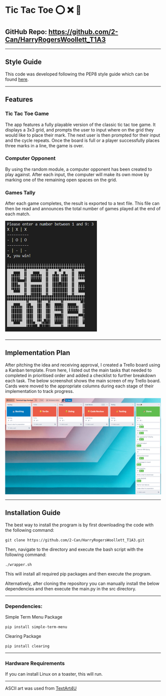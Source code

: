 # Tic Tac Toe :o: :x: :feet:

## GitHub Repo: https://github.com/2-Can/HarryRogersWoollett_T1A3
---
## Style Guide
This code was developed following the PEP8 style guide which can be found [here](https://peps.python.org/pep-0008/).

---
## Features 

### Tic Tac Toe Game
The app features a fully playable version of the classic tic tac toe game. It displays a 3x3 grid, and prompts the user to input where on the grid they would like to place their mark. The next user is then prompted for their input and the cycle repeats. Once the board is full or a player successfully places three marks in a line, the game is over.
### Computer Opponent
By using the random module, a computer opponent has been created to play against. After each input, the computer will make its own move by marking one of the remaining open spaces on the grid.

### Games Tally
After each game completes, the result is exported to a text file.
This file can then be read and announces the total number of games played at the end of each match.

![TicTacToe game in operation](docs/tictactoe.PNG)

### 

---
## Implementation Plan
After pitching the idea and receiving approval, I created a Trello board using a Kanban template. 
From here, I listed out the main tasks that needed to completed in prioritised order and added a checklist to further breakdown each task. The below screenshot shows the main screen of my Trello board. Cards were moved to the appropriate columns during each stage of their implementation to track progress.

![Trello Board](docs/Trello.PNG)

---
## Installation Guide
The best way to install the program is by first downloading the code with the following command:

`git clone https://github.com/2-Can/HarryRogersWoollett_T1A3.git `

Then, navigate to the directory and execute the bash script with the following command:

`./wrapper.sh`

This will install all required pip packages and then execute the program.

Alternatively, after cloning the repository you can manually install the below dependencies and then execute the main.py in the src directory.

---

### Dependencies: 


Simple Term Menu Package

`pip install simple-term-menu`

Clearing Package

`pip install clearing`

---
### Hardware Requirements
If you can install Linux on a toaster, this will run.

---

ASCII art was used from [TextArt4U](https://textart4u.blogspot.com/2013/05/game-over-text-art.html)